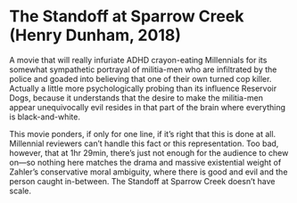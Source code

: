 # The Standoff at Sparrow Creek (Henry Dunham, 2018)
A movie that will really infuriate ADHD crayon-eating Millennials for its somewhat sympathetic portrayal of militia-men who are infiltrated by the police and goaded into believing that one of their own turned cop killer. Actually a little more psychologically probing than its influence Reservoir Dogs, because it understands that the desire to make the militia-men appear unequivocally evil resides in that part of the brain where everything is black-and-white.

This movie ponders, if only for one line, if it’s right that this is done at all. Millennial reviewers can’t handle this fact or this representation. Too bad, however, that at 1hr 29min, there’s just not enough for the audience to chew on—so nothing here matches the drama and massive existential weight of Zahler’s conservative moral ambiguity, where there is good and evil and the person caught in-between. The Standoff at Sparrow Creek doesn’t have scale.